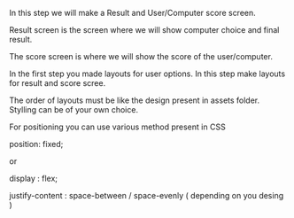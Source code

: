 In this step we will make a Result and User/Computer score screen.

Result screen is the screen where we will show computer choice and final result.

The score screen is where we will show the score of the user/computer.

In the first step you made layouts for user options. In this step make layouts for result and score scree.

The order of layouts must be like the design present in assets folder. Stylling can be of your own choice.

For positioning you can use various method present in CSS

position: fixed;

or

display : flex;

justify-content : space-between / space-evenly ( depending on you desing )
